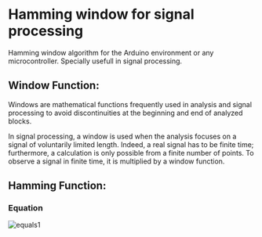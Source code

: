 # Hamming window for signal processing
Hamming window algorithm for the Arduino environment or any microcontroller. Specially usefull in signal processing.

## Window Function:
Windows are mathematical functions frequently used in analysis and signal processing to avoid discontinuities at the beginning and end of analyzed blocks.

In signal processing, a window is used when the analysis focuses on a signal of voluntarily limited length. Indeed, a real signal has to be finite time; furthermore, a calculation is only possible from a finite number of points. To observe a signal in finite time, it is multiplied by a window function.

## Hamming Function:

### Equation
![equals1](https://latex.codecogs.com/png.image?\dpi{110}&space;\bg_white&space;\inline&space;H(n)&space;=&space;0.54&space;&plus;0.46&space;\cdot&space;cos[(\frac{2\pi}{N})\cdot&space;n])
